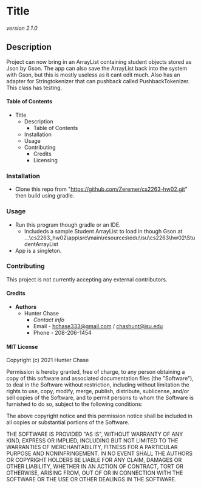 # Title
*version 2.1.0*

## Description
Project can now bring in an ArrayList containing student objects stored as Json by Gson.
The app can also save the ArrayList back into the system with Gson, but this is mostly useless as it cant edit much.
Also has an adapter for Stringtokenizer that can pushback called PushbackTokenizer. This class has testing.

#### Table of Contents
- Title
  - Description
    - Table of Contents
  - Installation
  - Usage
  - Contributing
    - Credits
    - Licensing


### Installation
- Clone this repo from "https://github.com/Zeremer/cs2263-hw02.git" then build using gradle.


### Usage
- Run this program though gradle or an IDE.
  - Includeds a sample Student ArrayList to load in though Gson at ...\cs2263_hw02\app\src\main\resources\edu\isu\cs2263\hw02\StudentArrayList
- App is a singleton.

### Contributing
This project is not currently accepting any external contributors.


#### Credits
- **Authors**
  - Hunter Chase
    - *Contact info*
    - Email - hchase333@gmail.com / chashunt@isu.edu
    - Phone - 208-206-1454



#### MIT License

Copyright (c) 2021 Hunter Chase

Permission is hereby granted, free of charge, to any person obtaining a copy
of this software and associated documentation files (the "Software"), to deal
in the Software without restriction, including without limitation the rights
to use, copy, modify, merge, publish, distribute, sublicense, and/or sell
copies of the Software, and to permit persons to whom the Software is
furnished to do so, subject to the following conditions:

The above copyright notice and this permission notice shall be included in all
copies or substantial portions of the Software.

THE SOFTWARE IS PROVIDED "AS IS", WITHOUT WARRANTY OF ANY KIND, EXPRESS OR
IMPLIED, INCLUDING BUT NOT LIMITED TO THE WARRANTIES OF MERCHANTABILITY,
FITNESS FOR A PARTICULAR PURPOSE AND NONINFRINGEMENT. IN NO EVENT SHALL THE
AUTHORS OR COPYRIGHT HOLDERS BE LIABLE FOR ANY CLAIM, DAMAGES OR OTHER
LIABILITY, WHETHER IN AN ACTION OF CONTRACT, TORT OR OTHERWISE, ARISING FROM,
OUT OF OR IN CONNECTION WITH THE SOFTWARE OR THE USE OR OTHER DEALINGS IN THE
SOFTWARE.
